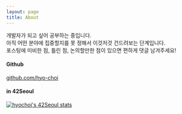 ```yaml
---
layout: page
title: About
---
```



개발자가 되고 싶어 공부하는 중입니다.  
아직 어떤 분야에 집중할지를 못 정해서 이것저것 건드려보는 단계입니다.  
포스팅에 미비한 점, 틀린 점, 논의할만한 점이 있으면 편하게 댓글 남겨주세요!
  

#### Github

[github.com/hyo-choi](https://github.com/hyo-choi)

#### in 42Seoul  
[![hyochoi's 42Seoul stats](https://badge42.herokuapp.com/api/stats/hyochoi)](https://github.com/JaeSeoKim/badge42)


